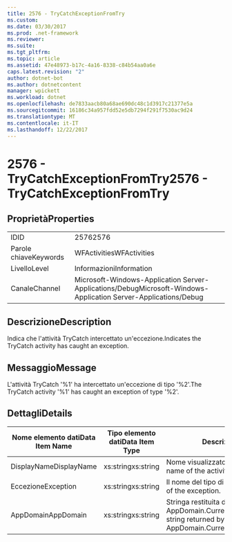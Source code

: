 ```yaml
---
title: 2576 - TryCatchExceptionFromTry
ms.custom: 
ms.date: 03/30/2017
ms.prod: .net-framework
ms.reviewer: 
ms.suite: 
ms.tgt_pltfrm: 
ms.topic: article
ms.assetid: 47e48973-b17c-4a16-8338-c84b54aa0a6e
caps.latest.revision: "2"
author: dotnet-bot
ms.author: dotnetcontent
manager: wpickett
ms.workload: dotnet
ms.openlocfilehash: de7833aacb80a68ae690dc48c1d3917c21377e5a
ms.sourcegitcommit: 16186c34a957fdd52e5db7294f291f7530ac9d24
ms.translationtype: MT
ms.contentlocale: it-IT
ms.lasthandoff: 12/22/2017
---
```

# <a name="2576---trycatchexceptionfromtry"></a><span data-ttu-id="ab469-102">2576 - TryCatchExceptionFromTry</span><span class="sxs-lookup"><span data-stu-id="ab469-102">2576 - TryCatchExceptionFromTry</span></span>
## <a name="properties"></a><span data-ttu-id="ab469-103">Proprietà</span><span class="sxs-lookup"><span data-stu-id="ab469-103">Properties</span></span>  
  
|||  
|-|-|  
|<span data-ttu-id="ab469-104">ID</span><span class="sxs-lookup"><span data-stu-id="ab469-104">ID</span></span>|<span data-ttu-id="ab469-105">2576</span><span class="sxs-lookup"><span data-stu-id="ab469-105">2576</span></span>|  
|<span data-ttu-id="ab469-106">Parole chiave</span><span class="sxs-lookup"><span data-stu-id="ab469-106">Keywords</span></span>|<span data-ttu-id="ab469-107">WFActivities</span><span class="sxs-lookup"><span data-stu-id="ab469-107">WFActivities</span></span>|  
|<span data-ttu-id="ab469-108">Livello</span><span class="sxs-lookup"><span data-stu-id="ab469-108">Level</span></span>|<span data-ttu-id="ab469-109">Informazioni</span><span class="sxs-lookup"><span data-stu-id="ab469-109">Information</span></span>|  
|<span data-ttu-id="ab469-110">Canale</span><span class="sxs-lookup"><span data-stu-id="ab469-110">Channel</span></span>|<span data-ttu-id="ab469-111">Microsoft-Windows-Application Server-Applications/Debug</span><span class="sxs-lookup"><span data-stu-id="ab469-111">Microsoft-Windows-Application Server-Applications/Debug</span></span>|  
  
## <a name="description"></a><span data-ttu-id="ab469-112">Descrizione</span><span class="sxs-lookup"><span data-stu-id="ab469-112">Description</span></span>  
 <span data-ttu-id="ab469-113">Indica che l'attività TryCatch intercettato un'eccezione.</span><span class="sxs-lookup"><span data-stu-id="ab469-113">Indicates the TryCatch activity has caught an exception.</span></span>  
  
## <a name="message"></a><span data-ttu-id="ab469-114">Messaggio</span><span class="sxs-lookup"><span data-stu-id="ab469-114">Message</span></span>  
 <span data-ttu-id="ab469-115">L'attività TryCatch '%1' ha intercettato un'eccezione di tipo '%2'.</span><span class="sxs-lookup"><span data-stu-id="ab469-115">The TryCatch activity '%1' has caught an exception of type '%2'.</span></span>  
  
## <a name="details"></a><span data-ttu-id="ab469-116">Dettagli</span><span class="sxs-lookup"><span data-stu-id="ab469-116">Details</span></span>  
  
|<span data-ttu-id="ab469-117">Nome elemento dati</span><span class="sxs-lookup"><span data-stu-id="ab469-117">Data Item Name</span></span>|<span data-ttu-id="ab469-118">Tipo elemento dati</span><span class="sxs-lookup"><span data-stu-id="ab469-118">Data Item Type</span></span>|<span data-ttu-id="ab469-119">Descrizione</span><span class="sxs-lookup"><span data-stu-id="ab469-119">Description</span></span>|  
|--------------------|--------------------|-----------------|  
|<span data-ttu-id="ab469-120">DisplayName</span><span class="sxs-lookup"><span data-stu-id="ab469-120">DisplayName</span></span>|<span data-ttu-id="ab469-121">xs:string</span><span class="sxs-lookup"><span data-stu-id="ab469-121">xs:string</span></span>|<span data-ttu-id="ab469-122">Nome visualizzato dell'attività.</span><span class="sxs-lookup"><span data-stu-id="ab469-122">The display name of the activity.</span></span>|  
|<span data-ttu-id="ab469-123">Eccezione</span><span class="sxs-lookup"><span data-stu-id="ab469-123">Exception</span></span>|<span data-ttu-id="ab469-124">xs:string</span><span class="sxs-lookup"><span data-stu-id="ab469-124">xs:string</span></span>|<span data-ttu-id="ab469-125">Il nome del tipo di eccezione.</span><span class="sxs-lookup"><span data-stu-id="ab469-125">The type name of the exception.</span></span>|  
|<span data-ttu-id="ab469-126">AppDomain</span><span class="sxs-lookup"><span data-stu-id="ab469-126">AppDomain</span></span>|<span data-ttu-id="ab469-127">xs:string</span><span class="sxs-lookup"><span data-stu-id="ab469-127">xs:string</span></span>|<span data-ttu-id="ab469-128">Stringa restituita da AppDomain.CurrentDomain.FriendlyName.</span><span class="sxs-lookup"><span data-stu-id="ab469-128">The string returned by AppDomain.CurrentDomain.FriendlyName.</span></span>|
